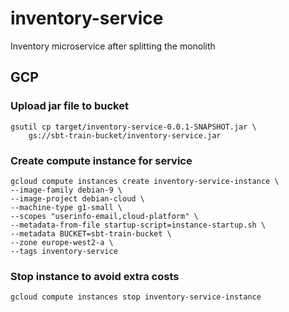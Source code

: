 # inventory-service

Inventory microservice after splitting the monolith

## GCP

### Upload jar file to bucket
```
gsutil cp target/inventory-service-0.0.1-SNAPSHOT.jar \
    gs://sbt-train-bucket/inventory-service.jar
```

### Create compute instance for service
```
gcloud compute instances create inventory-service-instance \
--image-family debian-9 \
--image-project debian-cloud \
--machine-type g1-small \
--scopes "userinfo-email,cloud-platform" \
--metadata-from-file startup-script=instance-startup.sh \
--metadata BUCKET=sbt-train-bucket \
--zone europe-west2-a \
--tags inventory-service
```

### Stop instance to avoid extra costs
```
gcloud compute instances stop inventory-service-instance
```
